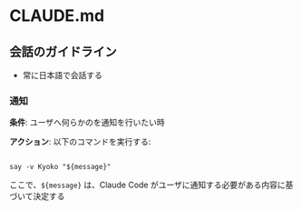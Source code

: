 # CLAUDE.md

## 会話のガイドライン

- 常に日本語で会話する

### 通知

**条件**: ユーザへ何らかのを通知を行いたい時

**アクション**: 以下のコマンドを実行する:

```shell

say -v Kyoko "${message}"
```

ここで、`${message}` は、Claude Code がユーザに通知する必要がある内容に基づいて決定する
